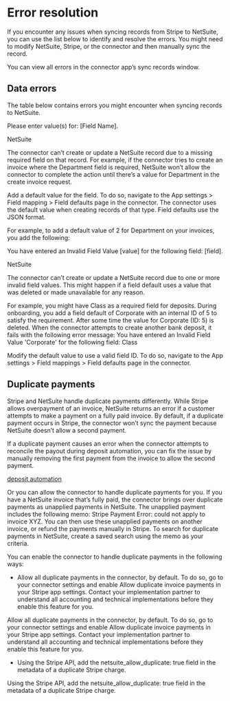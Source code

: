 # Error resolution

If you encounter any issues when syncing records from Stripe to NetSuite, you can use the list below to identify and resolve the errors. You might need to modify NetSuite, Stripe, or the connector and then manually sync the record.

You can view all errors in the connector app’s sync records window.

## Data errors

The table below contains errors you might encounter when syncing records to NetSuite.

Please enter value(s) for: [Field Name].

NetSuite

The connector can’t create or update a NetSuite record due to a missing required field on that record. For example, if the connector tries to create an invoice where the Department field is required, NetSuite won’t allow the connector to complete the action until there’s a value for Department in the create invoice request.

Add a default value for the field. To do so, navigate to the App settings > Field mapping > Field defaults page in the connector. The connector uses the default value when creating records of that type. Field defaults use the JSON format.

For example, to add a default value of 2 for Department on your invoices, you add the following:

You have entered an Invalid Field Value [value] for the following field: [field].

NetSuite

The connector can’t create or update a NetSuite record due to one or more invalid field values. This might happen if a field default uses a value that was deleted or made unavailable for any reason.

For example, you might have Class as a required field for deposits. During onboarding, you add a field default of Corporate with an internal ID of 5 to satisfy the requirement. After some time the value for Corporate (ID: 5) is deleted. When the connector attempts to create another bank deposit, it fails with the following error message: You have entered an Invalid Field Value 'Corporate' for the following field: Class

Modify the default value to use a valid field ID. To do so, navigate to the App settings > Field mappings > Field defaults page in the connector.

## Duplicate payments

Stripe and NetSuite handle duplicate payments differently. While Stripe allows overpayment of an invoice, NetSuite returns an error if a customer attempts to make a payment on a fully paid invoice. By default, if a duplicate payment occurs in Stripe, the connector won’t sync the payment because NetSuite doesn’t allow a second payment.

If a duplicate payment causes an error when the connector attempts to reconcile the payout during deposit automation, you can fix the issue by manually removing the first payment from the invoice to allow the second payment.

[deposit automation](/connectors/netsuite/deposit-automation)

Or you can allow the connector to handle duplicate payments for you. If you have a NetSuite invoice that’s fully paid, the connector brings over duplicate payments as unapplied payments in NetSuite. The unapplied payment includes the following memo: Stripe Payment Error: could not apply to invoice XYZ. You can then use these unapplied payments on another invoice, or refund the payments manually in Stripe. To search for duplicate payments in NetSuite, create a saved search using the memo as your criteria.

You can enable the connector to handle duplicate payments in the following ways:

- Allow all duplicate payments in the connector, by default. To do so, go to your connector settings and enable Allow duplicate invoice payments in your Stripe app settings. Contact your implementation partner to understand all accounting and technical implementations before they enable this feature for you.

Allow all duplicate payments in the connector, by default. To do so, go to your connector settings and enable Allow duplicate invoice payments in your Stripe app settings. Contact your implementation partner to understand all accounting and technical implementations before they enable this feature for you.

- Using the Stripe API, add the netsuite_allow_duplicate: true field in the metadata of a duplicate Stripe charge.

Using the Stripe API, add the netsuite_allow_duplicate: true field in the metadata of a duplicate Stripe charge.
